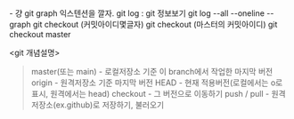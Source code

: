 <Git>
<gir 명령어> - 걍 git graph 익스텐션을 깔자.
git log : git 정보보기
git log --all --oneline --graph
git checkout (커밋아이디몇글자)
git checkout (마스터의 커밋아이디)
git checkout master

<git 개념설명>

> master(또는 main) - 로컬저장소 기준 이 branch에서 작업한 마지막 버전
> origin - 원격저장소 기준 마지막 버전
> HEAD - 현재 적용버전(로컬에서는 o로 표시, 원격에서는 head)
> checkout - 그 버전으로 이동하기
> push / pull - 원격저장소(ex.github)로 저장하기, 불러오기
